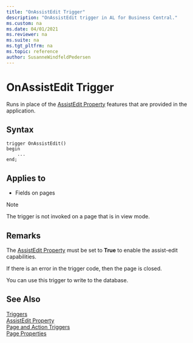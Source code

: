 ```yaml
---
title: "OnAssistEdit Trigger"
description: "OnAssistEdit trigger in AL for Business Central."
ms.custom: na
ms.date: 04/01/2021
ms.reviewer: na
ms.suite: na
ms.tgt_pltfrm: na
ms.topic: reference
author: SusanneWindfeldPedersen
---
```


# OnAssistEdit Trigger

Runs in place of the [AssistEdit Property](../properties/devenv-assistedit-property.md) features that are provided in the application.  

## Syntax  

```AL
trigger OnAssistEdit()
begin
    ...
end;
``` 

## Applies to

- Fields on pages  

> [!NOTE]  
> The trigger is not invoked on a page that is in view mode<!--NAV in the [!INCLUDE[nav_web](../includes/nav_web_md.md)]-->.  

## Remarks

The [AssistEdit Property](../properties/devenv-assistedit-property.md) must be set to **True** to enable the assist-edit capabilities.

If there is an error in the trigger code, then the page is closed.  

You can use this trigger to write to the database.  

## See Also  

[Triggers](devenv-triggers.md)  
[AssistEdit Property](../properties/devenv-assistedit-property.md)  
[Page and Action Triggers](devenv-page-and-action-triggers.md)  
[Page Properties](../properties/devenv-properties.md)